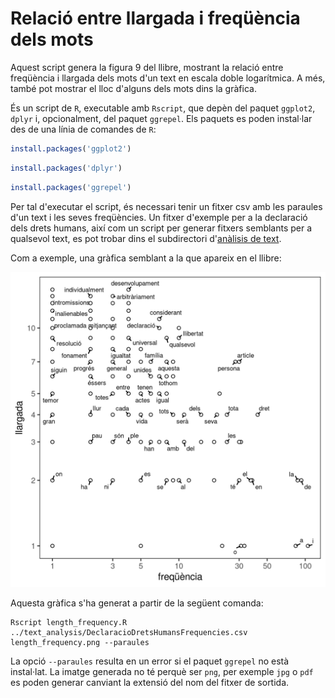 # Relació entre llargada i freqüència dels mots

Aquest script genera la figura 9 del llibre, mostrant la relació entre
freqüència i llargada dels mots d'un text en escala doble logarítmica. A més,
també pot mostrar el lloc d'alguns dels mots dins la gràfica.

És un script de `R`, executable amb `Rscript`, que depèn del paquet `ggplot2`,
`dplyr` i, opcionalment, del paquet `ggrepel`. Els paquets es poden instal·lar
des de una línia de comandes de `R`:

``` r
install.packages('ggplot2')
```

``` r
install.packages('dplyr')
```

``` r
install.packages('ggrepel')
```

Per tal d'executar el script, és necessari tenir un fitxer csv amb les paraules
d'un text i les seves freqüències. Un fitxer d'exemple per a la declaració dels
drets humans, així com un script per generar fitxers semblants per a qualsevol
text, es pot trobar dins el subdirectori d'[anàlisis de text](../text_analysis).

Com a exemple, una gràfica semblant a la que apareix en el llibre:

![Relació entre llargada i freqüència dels mots](length_frequency.png)

Aquesta gràfica s'ha generat a partir de la següent comanda:

```
Rscript length_frequency.R ../text_analysis/DeclaracioDretsHumansFrequencies.csv length_frequency.png --paraules
```

La opció `--paraules` resulta en un error si el paquet `ggrepel` no està
instal·lat. La imatge generada no té perquè ser `png`, per exemple `jpg` o
`pdf` es poden generar canviant la extensió del nom del fitxer de sortida.

